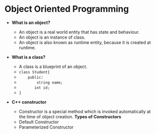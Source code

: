 # Object Oriented Programming

- **What is an object?**
  - An object is a real world entity that has state and behaviour.
  - An object is an instance of class.
  - An object is also known as runtime entity, because it is created at runtime.

- **What is a class?**
  - A class is a blueprint of an object.
  - `class Student{      `
  - `     public:        `
  - `        string name;`
  - `        int id;     `
  - `}                   `
  </code>

- **C++ constructor**
  - Constructor is a special method which is invoked automatically at the time of object creation.
  **Types of Constructors**
  - Default Constructor
  - Parameterized Constructor
